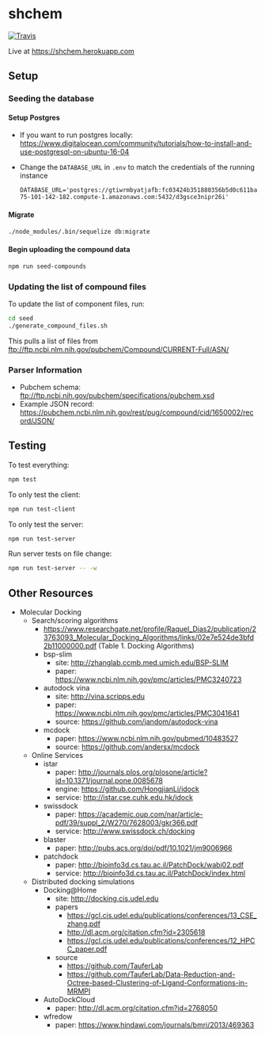 # shchem

[![Travis](https://img.shields.io/travis/martinshkreli/shchem.svg)](https://github.com/martinshkreli/shchem)

Live at https://shchem.herokuapp.com

## Setup

### Seeding the database

#### Setup Postgres

- If you want to run postgres locally:
  https://www.digitalocean.com/community/tutorials/how-to-install-and-use-postgresql-on-ubuntu-16-04
- Change the `DATABASE_URL` in `.env` to match the credentials of the running instance

      DATABASE_URL='postgres://gtiwrmbyatjafb:fc03424b351880356b5d0c611baee9c5f0c234e20d1920799753739aa356dce5@ec2-75-101-142-182.compute-1.amazonaws.com:5432/d3gsce3nipr26i'

#### Migrate

```sh
./node_modules/.bin/sequelize db:migrate
```

#### Begin uploading the compound data

```sh
npm run seed-compounds
```

### Updating the list of compound files

To update the list of component files, run:

```sh
cd seed
./generate_compound_files.sh
```

This pulls a list of files from
ftp://ftp.ncbi.nlm.nih.gov/pubchem/Compound/CURRENT-Full/ASN/

### Parser Information

- Pubchem schema: ftp://ftp.ncbi.nih.gov/pubchem/specifications/pubchem.xsd
- Example JSON record: https://pubchem.ncbi.nlm.nih.gov/rest/pug/compound/cid/1650002/record/JSON/

## Testing

To test everything:
```sh
npm test
```

To only test the client:
```sh
npm run test-client
```

To only test the server:
```sh
npm run test-server
```

Run server tests on file change:
```sh
npm run test-server -- -w
```

## Other Resources

- Molecular Docking
  - Search/scoring algorithms
    - https://www.researchgate.net/profile/Raquel_Dias2/publication/23763093_Molecular_Docking_Algorithms/links/02e7e524de3bfd2b11000000.pdf (Table 1. Docking Algorithms)
    - bsp-slim
      - site: http://zhanglab.ccmb.med.umich.edu/BSP-SLIM
      - paper: https://www.ncbi.nlm.nih.gov/pmc/articles/PMC3240723
    - autodock vina
      - site: http://vina.scripps.edu
      - paper: https://www.ncbi.nlm.nih.gov/pmc/articles/PMC3041641
      - source: https://github.com/jandom/autodock-vina
    - mcdock
      - paper: https://www.ncbi.nlm.nih.gov/pubmed/10483527
      - source: https://github.com/andersx/mcdock
  - Online Services
    - istar
      - paper: http://journals.plos.org/plosone/article?id=10.1371/journal.pone.0085678
      - engine: https://github.com/HongjianLi/idock
      - service: http://istar.cse.cuhk.edu.hk/idock
    - swissdock
      - paper: https://academic.oup.com/nar/article-pdf/39/suppl_2/W270/7628003/gkr366.pdf
      - service: http://www.swissdock.ch/docking
    - blaster
      - paper: http://pubs.acs.org/doi/pdf/10.1021/jm9006966
    - patchdock
      - paper: http://bioinfo3d.cs.tau.ac.il/PatchDock/wabi02.pdf
      - service: http://bioinfo3d.cs.tau.ac.il/PatchDock/index.html
  - Distributed docking simulations
    - Docking@Home
      - site: http://docking.cis.udel.edu
      - papers
        - https://gcl.cis.udel.edu/publications/conferences/13_CSE_zhang.pdf
        - http://dl.acm.org/citation.cfm?id=2305618
        - https://gcl.cis.udel.edu/publications/conferences/12_HPCC_paper.pdf
      - source
        - https://github.com/TauferLab
        - https://github.com/TauferLab/Data-Reduction-and-Octree-based-Clustering-of-Ligand-Conformations-in-MRMPI
    - AutoDockCloud
      - paper: http://dl.acm.org/citation.cfm?id=2768050
    - wfredow
      - paper: https://www.hindawi.com/journals/bmri/2013/469363
